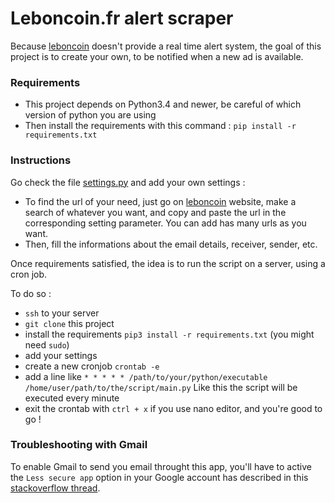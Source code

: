 # Leboncoin.fr alert scraper

Because [leboncoin](leboncoin.fr) doesn't provide a real time alert system, the goal of this project is to create your own, to be notified when a new ad is available.

### Requirements
* This project depends on Python3.4 and newer, be careful of which version of python you are using
* Then install the requirements with this command : ```pip install -r requirements.txt```

### Instructions
Go check the file [settings.py](https://github.com/UzfulLab/leboncoin-alert-scraper/blob/master/settings.py) and add your own settings :
* To find the url of your need, just go on [leboncoin](leboncoin.fr) website, make a search of whatever you want, and copy and paste the url in the corresponding setting parameter. You can add has many urls as you want.
* Then, fill the informations about the email details, receiver, sender, etc.

Once requirements satisfied, the idea is to run the script on a server, using a cron job.

To do so :
 * ```ssh``` to your server
 * ```git clone``` this project
 * install the requirements ```pip3 install -r requirements.txt``` (you might need ```sudo```)
 * add your settings
 * create a new cronjob ```crontab -e```
 * add a line like ```* * * * * /path/to/your/python/executable /home/user/path/to/the/script/main.py```
 Like this the script will be executed every minute
 * exit the crontab with ```ctrl + x``` if you use nano editor, and you're good to go !


### Troubleshooting with Gmail
To enable Gmail to send you email throught this app, you'll have to active the ```Less secure app``` option in your Google account has described in this [stackoverflow thread](http://stackoverflow.com/a/27515833).
